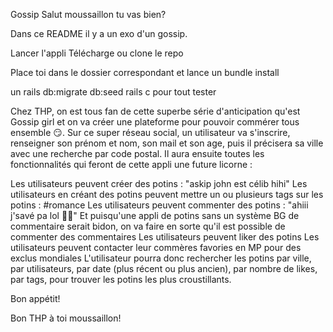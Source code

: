 Gossip Salut moussaillon tu vas bien?

Dans ce README il y a un exo d'un gossip.

Lancer l'appli Télécharge ou clone le repo

Place toi dans le dossier correspondant et lance un bundle install

un rails db:migrate db:seed 
rails c pour tout tester

Chez THP, on est tous fan de cette superbe série d'anticipation qu'est Gossip girl et on va créer une plateforme pour pouvoir commérer tous ensemble 😏. Sur ce super réseau social, un utilisateur va s'inscrire, renseigner son prénom et nom, son mail et son age, puis il précisera sa ville avec une recherche par code postal. Il aura ensuite toutes les fonctionnalités qui feront de cette appli une future licorne :

Les utilisateurs peuvent créer des potins : "askip john est célib hihi"
Les utilisateurs en créant des potins peuvent mettre un ou plusieurs tags sur les potins : #romance
Les utilisateurs peuvent commenter des potins : "ahiii j'savé pa lol 💁‍♂️"
Et puisqu'une appli de potins sans un système BG de commentaire serait bidon, on va faire en sorte qu'il est possible de commenter des commentaires
Les utilisateurs peuvent liker des potins
Les utilisateurs peuvent contacter leur commères favories en MP pour des exclus mondiales
L'utilisateur pourra donc rechercher les potins par ville, par utilisateurs, par date (plus récent ou plus ancien), par nombre de likes, par tags, pour trouver les potins les plus croustillants.

Bon appétit!

Bon THP à toi moussaillon!
